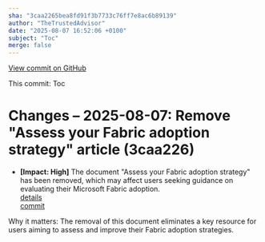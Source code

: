 ```yaml
---
sha: "3caa2265bea8fd91f3b7733c76ff7e8ac6b89139"
author: "TheTrustedAdvisor"
date: "2025-08-07 16:52:06 +0100"
subject: "Toc"
merge: false
---
```


[View commit on GitHub](https://github.com/TheTrustedAdvisor/FabricAdoptionFramework/commit/3caa2265bea8fd91f3b7733c76ff7e8ac6b89139)

This commit: Toc

# Changes – 2025-08-07: Remove "Assess your Fabric adoption strategy" article (3caa226)

- **[Impact: High]** The document "Assess your Fabric adoption strategy" has been removed, which may affect users seeking guidance on evaluating their Microsoft Fabric adoption.  
   [details](/docs/about/changes/2025-08-07-assess-your-fabric-adoption-strategy)  
   [commit](https://github.com/TheTrustedAdvisor/FabricAdoptionFramework/commit/3caa2265bea8fd91f3b7733c76ff7e8ac6b89139)  

Why it matters: The removal of this document eliminates a key resource for users aiming to assess and improve their Fabric adoption strategies.
